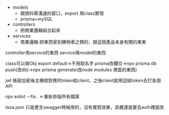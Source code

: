 *   models
    -   跟資料庫溝通的窗口，export 用class實現
    -   prisma+mySQL
*   controllers
    -   把商業邏輯組合起來
*   services
    -   商業邏輯:把東西家到購物車之類的，跟這個產品本身有關的東東


controller用service的東西
service用model的東西

class可以做Obj
export default->不用取名字
prisma改欄位->npx prisma db push(改db)->npx prisma generate(改node modules 裡面的東西)


jwt
帳密加密後主機發對應的token給client，之後client就用這組token去打各個API

npx eslint --fix . <-重新排版所有檔案


tsoa.json
只是產生swagger時候用的，沒有實質效果，具體還是要去auth裡面改